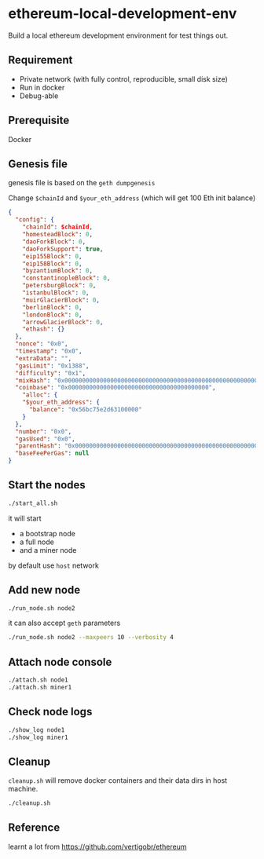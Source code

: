 # ethereum-local-development-env

Build a local ethereum development environment for test things out.

## Requirement

- Private network (with fully control, reproducible, small disk size)
- Run in docker
- Debug-able

## Prerequisite

Docker

## Genesis file

genesis file is based on the `geth dumpgenesis`

Change `$chainId` and `$your_eth_address` (which will get 100 Eth init balance)

```json
{
  "config": {
    "chainId": $chainId,
    "homesteadBlock": 0,
    "daoForkBlock": 0,
    "daoForkSupport": true,
    "eip155Block": 0,
    "eip158Block": 0,
    "byzantiumBlock": 0,
    "constantinopleBlock": 0,
    "petersburgBlock": 0,
    "istanbulBlock": 0,
    "muirGlacierBlock": 0,
    "berlinBlock": 0,
    "londonBlock": 0,
    "arrowGlacierBlock": 0,
    "ethash": {}
  },
  "nonce": "0x0",
  "timestamp": "0x0",
  "extraData": "",
  "gasLimit": "0x1388",
  "difficulty": "0x1",
  "mixHash": "0x0000000000000000000000000000000000000000000000000000000000000000",
  "coinbase": "0x0000000000000000000000000000000000000000",
	"alloc": {
    "$your_eth_address": {
      "balance": "0x56bc75e2d63100000"
    }
  },
  "number": "0x0",
  "gasUsed": "0x0",
  "parentHash": "0x0000000000000000000000000000000000000000000000000000000000000000",
  "baseFeePerGas": null
}
```

## Start the nodes

```bash
./start_all.sh
```

it will start

- a bootstrap node
- a full node
- and a miner node

by default use `host` network

## Add new node

```bash
./run_node.sh node2
```

it can also accept `geth` parameters

```bash
./run_node.sh node2 --maxpeers 10 --verbosity 4
```

## Attach node console

```bash
./attach.sh node1
./attach.sh miner1
```

## Check node logs

```bash
./show_log node1
./show_log miner1
```

## Cleanup

`cleanup.sh` will remove docker containers and their data dirs in host machine.

```bash
./cleanup.sh
```

## Reference

learnt a lot from https://github.com/vertigobr/ethereum
